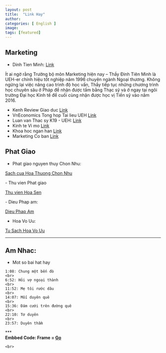 ```yaml
---
layout: post
title:  "Link Hay"
author: 
categories: [ English ]
image: 
tags: [featured]
---
```


## Marketing
- Dinh Tien Minh: [Link](http://dinhtienminh.net)

Ít ai ngờ rằng Trưởng bộ môn Marketing hiện nay – Thầy Đinh Tiên Minh là UEH-er chính hiệu tốt nghiệp năm 1996 chuyên ngành Ngoại thương. Không ngừng lại việc nâng cao trình độ học vấn, Thầy tiếp tục những chương trình học chuyên sâu ở Pháp để nhận được tấm bằng Thạc sỹ và ở ngay tại ngôi trường Đại học Kinh tế để cuối cùng nhận được học vị Tiến sỹ vào năm 2016.

- Kenh Review Giao duc [Link](https://edu2review.com)
- VnEconomics Tong hop Tai lieu UEH [Link](https://vneconomics.com/)
- Luan van Thac sy K19 - UEH: [Link](https://sites.google.com/site/k19tcdnd2/mon-hoc/tai-chinh-quoc-te)
- Kinh te Vi mo [Link](https://sites.google.com/site/hoasenkinhtevimo/sach-khuyen-khich-doc)
- Khoa hoc ngan han [Link](https://sites.google.com/site/hongthanhweb/my-forms)
- Marketing Co ban [Link](https://sites.google.com/site/nguyendungscorner/home/materials/marketing-ngan-hang-1)

## Phat Giao
- Phat giao nguyen thuy Chon Nhu: 
<p>
    <a href="https://nguyenthuychonnhu.net">Sach cua Hoa Thuong Chon Nhu</a>
</p>
- Thu vien Phat giao
<p>
    <a href="https://thuvienhoasen.org/">Thu vien Hoa Sen</a>
</p>
- Dieu Phap am:
<p>
    <a href="https://dieuphapam.net/"> Dieu Phap Am</a>
</p>

- Hoa Vo Uu:
<p>
    <a href="https://hoavouu.com/"> Tu Sach Hoa Vo Uu</a>
</p>



***
## Am Nhac:
- Mot so bai hat hay
<div>

    1:08: Chung một bến đò
    <br>
    6:52: Hỏi vợ ngoại thành
    <br>
    11:52: Mẹ tôi rước dâu
    <br>
    14:07: Mối duyên quê
    <br>
    15:36: Đám cưới trên đường quê
    <br>
    22:10: Tơ duyên
    <br>
    23:57: Duyên thầm
    
</div>
***

<div>
    <b>
        Embbed Code: Frame = <a href="https://iframely.com"> Go</a>
    </b>

    <br>
    
</div>